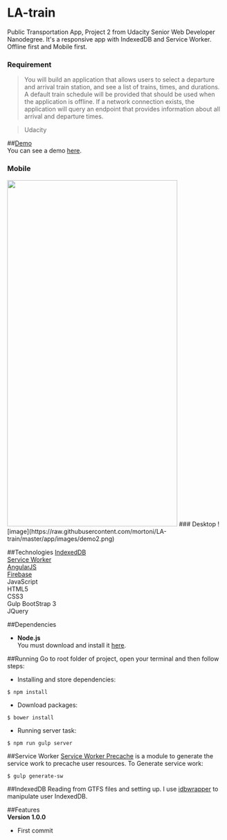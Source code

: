 # LA-train
Public Transportation App, Project 2 from Udacity Senior Web Developer Nanodegree. It's a responsive app with IndexedDB and Service Worker. Offline first and Mobile first.  
### Requirement  
> You will build an application that allows users to select a departure and arrival train station, and see a list of trains, times, and durations. A default train schedule will be provided that should be used when the application is offline. If a network connection exists, the application will query an endpoint that provides information about all arrival and departure times.  

> Udacity

##[Demo](https://udacitytwo.firebaseapp.com/#/dashboard)  
You can see a demo [here](https://udacitytwo.firebaseapp.com/#/dashboard).  

### Mobile  
<img src="https://raw.githubusercontent.com/mortoni/LA-train/master/app/images/demo1.png" width="393" height="800" />  
### Desktop  
![image](https://raw.githubusercontent.com/mortoni/LA-train/master/app/images/demo2.png)  

##Technologies
[IndexedDB](https://developer.mozilla.org/en/docs/Web/API/IndexedDB_API)  
[Service Worker](https://developer.mozilla.org/en-US/docs/Web/API/Service_Worker_API)  
[AngularJS](https://angularjs.org/)  
[Firebase](https://www.firebase.com/)  
JavaScript  
HTML5  
CSS3  
Gulp 
BootStrap 3  
JQuery  

##Dependencies
- **Node.js**  
You must download and install it [here](https://nodejs.org/en/).  

##Running
Go to root folder of project, open your terminal and then follow steps:  

- Installing and store dependencies:
```{r, engine='bash', count_lines}
$ npm install
```

- Download packages:  
```{r, engine='bash', count_lines}
$ bower install
```

- Running server task:  
```{r, engine='bash', count_lines}
$ npm run gulp server
```

##Service Worker
[Service Worker Precache](https://github.com/GoogleChrome/sw-precache) is a module to generate the service work to precache user resources. To Generate service work:  
```{r, engine='bash', count_lines}
$ gulp generate-sw
```

##IndexedDB
  Reading from GTFS files and setting up. I use [idbwrapper](https://github.com/jensarps/IDBWrapper) to manipulate user IndexedDB.  

##Features  
**Version 1.0.0**  
- First commit
